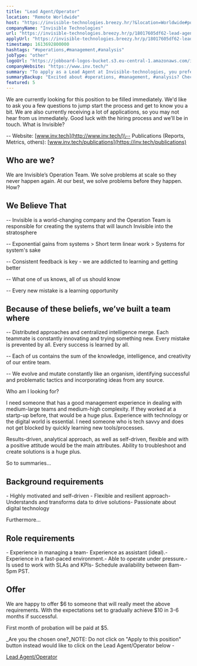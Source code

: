 ```yaml
---
title: "Lead Agent/Operator"
location: "Remote Worldwide"
host: "https://invisible-technologies.breezy.hr/?&location=Worldwide#positions"
companyName: "Invisible Technologies"
url: "https://invisible-technologies.breezy.hr/p/18017605df62-lead-agent-operator"
applyUrl: "https://invisible-technologies.breezy.hr/p/18017605df62-lead-agent-operator/apply"
timestamp: 1613692800000
hashtags: "#operations,#management,#analysis"
jobType: "other"
logoUrl: "https://jobboard-logos-bucket.s3.eu-central-1.amazonaws.com/invisible-technologies"
companyWebsite: "https://www.inv.tech/"
summary: "To apply as a Lead Agent at Invisible-technologies, you preferably need to have a good management experience in dealing with medium-large teams and medium-high complexity."
summaryBackup: "Excited about #operations, #management, #analysis? Check out this job post!"
featured: 5
---
```


We are currently looking for this position to be filled immediately. We'd like to ask you a few questions to jump start the process and get to know you a bit. We are also currently receiving a lot of applications, so you may not hear from us immediately. Good luck with the hiring process and we'll be in touch. What is Invisible?

\-- Website: [www.inv.tech](http://www.inv.tech/)\-- Publications (Reports, Metrics, others): [www.inv.tech/publications](https://inv.tech/publications)

## Who are we?

We are Invisible’s Operation Team. We solve problems at scale so they never happen again. At our best, we solve problems before they happen. How?

## We Believe That

\-- Invisible is a world-changing company and the Operation Team is responsible for creating the systems that will launch Invisible into the stratosphere

\-- Exponential gains from systems > Short term linear work > Systems for system's sake

\-- Consistent feedback is key - we are addicted to learning and getting better

\-- What one of us knows, all of us should know

\-- Every new mistake is a learning opportunity

## Because of these beliefs, we’ve built a team where

\-- Distributed approaches and centralized intelligence merge. Each teammate is constantly innovating and trying something new. Every mistake is prevented by all. Every success is learned by all.

\-- Each of us contains the sum of the knowledge, intelligence, and creativity of our entire team.

\-- We evolve and mutate constantly like an organism, identifying successful and problematic tactics and incorporating ideas from any source.

Who am I looking for?

I need someone that has a good management experience in dealing with medium-large teams and medium-high complexity. If they worked at a startp-up before, that would be a huge plus. Experience with technology or the digital world is essential. I need someone who is tech savvy and does not get blocked by quickly learning new tools/processes.

Results-driven, analytical approach, as well as self-driven, flexible and with a positive attitude would be the main attributes. Ability to troubleshoot and create solutions is a huge plus.

So to summaries...

## Background requirements

\- Highly motivated and self-driven - Flexible and resilient approach- Understands and transforms data to drive solutions- Passionate about digital technology

Furthermore...

## Role requirements

\- Experience in managing a team- Experience as assistant (ideal).- Experience in a fast-paced environment.- Able to operate under pressure.- Is used to work with SLAs and KPIs- Schedule availability between 8am-5pm PST.

## Offer

We are happy to offer $6 to someone that will really meet the above requirements. With the expectations set to gradually achieve $10 in 3-6 months if successful.

First month of probation will be paid at $5.

_Are you the chosen one?_NOTE: Do not click on "Apply to this position" button instead would like to click on the Lead Agent/Operator below -

[Lead Agent/Operator](https://jobs.lever.co/invisible/0bfb8d8a-2e2c-405a-9c39-ac8050842a4c)
